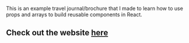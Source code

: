 This is an example travel journal/brochure that I made to learn how to use props and arrays to build reusable components in React.

## Check out the website <a href="https://jshelver.github.io/Travel-Journal/" target="_blank">here</a>
